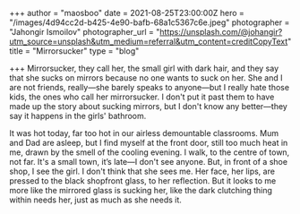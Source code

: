 +++
author = "maosboo"
date = 2021-08-25T23:00:00Z
hero = "/images/4d94cc2d-b425-4e90-bafb-68a1c5367c6e.jpeg"
photographer = "Jahongir Ismoilov"
photographer_url = "https://unsplash.com/@johangir?utm_source=unsplash&utm_medium=referral&utm_content=creditCopyText"
title = "Mirrorsucker"
type = "blog"

+++
Mirrorsucker, they call her, the small girl with dark hair, and they say that she sucks on mirrors because no one wants to suck on her. She and I are not friends, really—she barely speaks to anyone—but I really hate those kids, the ones who call her mirrorsucker. I don't put it past them to have made up the story about sucking mirrors, but I don't know any better—they say it happens in the girls' bathroom. 

It was hot today, far too hot in our airless demountable classrooms. Mum and Dad are asleep, but I find myself at the front door, still too much heat in me, drawn by the smell of the cooling evening. I walk, to the centre of town, not far. It's a small town, it’s late—I don't see anyone. But, in front of a shoe shop, I see the girl. I don't think that she sees me. Her face, her lips, are pressed to the black shopfront glass, to her reflection. But it looks to me more like the mirrored glass is sucking her, like the dark clutching thing within needs her, just as much as she needs it.